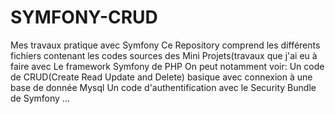 # SYMFONY-CRUD
Mes travaux pratique avec Symfony
Ce Repository comprend les différents fichiers contenant les codes sources des Mini Projets(travaux que j'ai eu à faire avec Le framework Symfony de PHP
On peut notamment voir:
Un code de CRUD(Create Read Update and Delete) basique avec connexion à une base de donnée Mysql
Un code d'authentification avec le Security Bundle de Symfony
...
